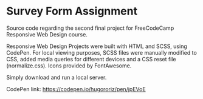 # Survey Form Assignment

Source code regarding the second final project for FreeCodeCamp Responsive Web Design course.

Responsive Web Design Projects were built with HTML and SCSS, using CodePen. For local viewing purposes, SCSS files were manually modified to CSS, added media queries for different devices and a CSS reset file (normalize.css). Icons provided by FontAwesome.

Simply download and run a local server.

CodePen link: https://codepen.io/hugororiz/pen/jpEVoE
